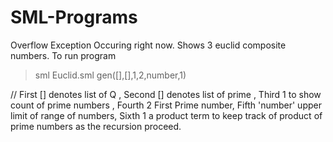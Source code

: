 # SML-Programs

Overflow Exception Occuring right now.
Shows 3 euclid composite numbers.
To run program
>sml Euclid.sml
>gen([],[],1,2,number,1) 

// First  [] denotes list of Q , 
Second [] denotes list of prime , 
Third 1 to show count of prime numbers ,
Fourth 2 First Prime number,
Fifth 'number' upper limit of range of numbers, 
Sixth 1 a product term to keep track of product of prime numbers as the recursion proceed.
